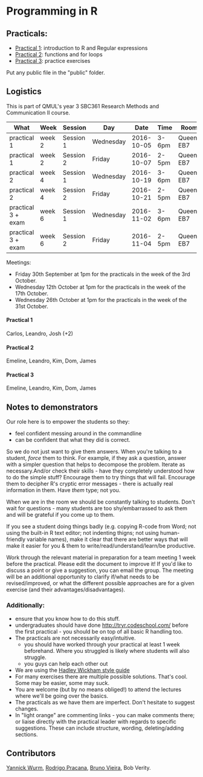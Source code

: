 #  Programming in R

## Practicals:

* [Practical 1](/2016/practical1): introduction to R and Regular expressions
* [Practical 2](/2016/practical2): functions and for loops
* [Practical 3](/2016/practical3): practice exercises

Put any public file in the "public" folder.

## Logistics

This is part of QMUL's year 3 SBC361 Research Methods and Communication II course.

|What|Week|Session|Day|Date|Time|Room|
|----|----|-------|---|----|----|----|
|practical 1|week 2|Session 1|Wednesday|2016-10-05|3-6pm|Queens EB7|
|practical 1|week 2|Session 2|Friday|2016-10-07|2-5pm|Queens EB7|
|practical 2|week 4|Session 1|Wednesday|2016-10-19|3-6pm|Queens EB7|
|practical 2|week 4|Session 2|Friday|2016-10-21|2-5pm|Queens EB7|
|practical 3 + exam|week 6|Session 1|Wednesday|2016-11-02|3-6pm|Queens EB7|
|practical 3 + exam|week 6|Session 2|Friday|2016-11-04|2-5pm|Queens EB7|

Meetings:
* Friday 30th September at 1pm for the practicals in the week of the 3rd October.
* Wednesday 12th October at 1pm for the practicals in the week of the 17th October.
* Wednesday 26th October at 1pm for the practicals in the week of the 31st October.

#### Practical 1
Carlos, Leandro, Josh (+2)

#### Practical 2
Emeline, Leandro, Kim, Dom, James

#### Practical 3
Emeline, Leandro, Kim, Dom, James

## Notes to demonstrators

Our role here is to empower the students so they:
   * feel confident messing around in the commandline
   * can be confident that what they did is correct.

So we do not just want to give them answers. When you're talking to a student, *force* them to think. For example, if they ask a question, answer with a simpler question that helps to decompose the problem. Iterate as necessary.And/or check their skills - have they completely understood how to do the simple stuff? Encourage them to try things that will fail. Encourage them to decipher R's cryptic error messages - there is actually real information in them. Have *them* type; not you.

When we are in the room we should be constantly talking to students. Don't wait for questions - many students are too shy/embarrassed to ask them and will be grateful if you come up to them.

If you see a student doing things badly (e.g. copying R-code from Word; not using the built-in R text editor; not indenting thigns; not using human-friendly variable names), make it clear that there are better ways that will make it easier for you & them to write/read/understand/learn/be productive.

Work through the relevant material in preparation for a team meeting 1 week before the practical. Please edit the document to improve it! If you'd like to discuss a point or give a suggestion, you can email the group. The meeting will be an additional opportunity to clarify if/what needs to be revised/improved, or what the different possible approaches are for a given exercise (and their advantages/disadvantages).

### Additionally:
* ensure that you know how to do this stuff.
* undergraduates should have done http://tryr.codeschool.com/ before the first practical - you should be on top of all basic R handling too.
* The practicals are not necessarily easy/intuitive.
  * you should have worked through your practical at least 1 week beforehand. Where you struggled is likely where students will also struggle.
  * you guys can help each other out
* We are using the [Hadley Wickham style guide](http://adv-r.had.co.nz/Style.html)
* For many exercises there are multiple possible solutions. That's cool. Some may be easier, some may suck.
* You are welcome (but by no means obliged!) to attend the lectures where we'll be going over the basics.
* The practicals as we have them are imperfect. Don't hesitate to suggest changes.
* In "light orange" are commenting links - you can make comments there; or liaise directly with the practical leader with regards to specific suggestions. These can include structure, wording, deleting/adding sections.

## Contributors

[Yannick Wurm](http://yannick.poulet.org), [Rodrigo Pracana](http://www.sbcs.qmul.ac.uk/staff/rodrigopracana.html), [Bruno Vieira](https://github.com/bmpvieira), Bob Verity.
